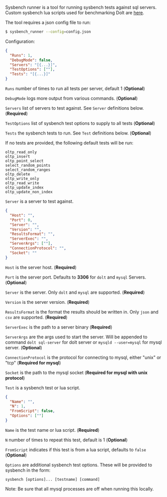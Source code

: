 Sysbench runner is a tool for running sysbench tests against sql servers. Custom sysbench lua scripts used
for benchmarking Dolt are [here](https://github.com/dolthub/sysbench-lua-scripts).

The tool requires a json config file to run:
```bash
$ sysbench_runner --config=config.json
```

Configuration:

```json
{
  "Runs": 1,
  "DebugMode": false,
  "Servers": "[{...}]",
  "TestOptions": [""],
  "Tests": "[{...}]"
}
```

`Runs` number of times to run all tests per server, default 1 (**Optional**)

`DebugMode` logs more output from various commands. (**Optional**)

`Servers` list of servers to test against. See `Server` definitions below. (**Required**)

`TestOptions` list of sysbench test options to supply to all tests (**Optional**)

`Tests` the sysbench tests to run. See `Test` definitions below. (**Optional**) 

If no tests are provided,
the following default tests will be run:
```
oltp_read_only
oltp_insert
oltp_point_select
select_random_points
select_random_ranges
oltp_delete
oltp_write_only
oltp_read_write
oltp_update_index
oltp_update_non_index
```

`Server` is a server to test against.

```json
{
  "Host": "",
  "Port": 0,
  "Server": "",
  "Version": "",
  "ResultsFormat": "",
  "ServerExec": "",
  "ServerArgs": [""],
  "ConnectionProtocol": "",
  "Socket": ""
}
```

`Host` is the server host. (**Required**)

`Port` is the server port. Defaults to **3306** for `dolt` and `mysql` Servers. (**Optional**)

`Server` is the server. Only `dolt` and `mysql` are supported. (**Required**)

`Version` is the server version. (**Required**)

`ResultsFormat` is the format the results should be written in. Only `json` and `csv` are supported. (**Required**)

`ServerExec` is the path to a server binary (**Required**)

`ServerArgs` are the args used to start the server. Will be appended to command `dolt sql-server` for dolt server or `mysqld --user=mysql` for mysql server. (**Optional**)

`ConnectionProtocol` is the protocol for connecting to mysql, either "unix" or "tcp" (**Required for mysql**)

`Socket` is the path to the mysql socket (**Required for mysql with unix protocol**)


`Test` is a sysbench test or lua script.

```json
{
  "Name": "",
  "N": 1,
  "FromScript": false,
  "Options": [""]
}
```

`Name` is the test name or lua script. (**Required**)

`N` number of times to repeat this test, default is 1 (**Optional**)

`FromScript` indicates if this test is from a lua script, defaults to `false` (**Optional**)

`Options` are additional sysbench test options. These will be provided to sysbench in the form:

`sysbench [options]... [testname] [command]`

Note: Be sure that all mysql processes are off when running this locally.